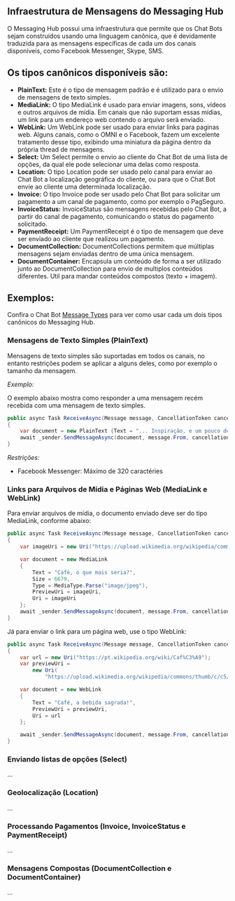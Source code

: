 ## Infraestrutura de Mensagens do Messaging Hub

O Messaging Hub possui uma infraestrutura que permite que os Chat Bots sejam construídos usando uma linguagem canônica, que é devidamente traduzida para as mensagens específicas de cada um dos canais disponíveis, como Facebook Messenger, Skype, SMS.

## Os tipos canônicos disponíveis são:

- **PlainText:**
  Este é o tipo de mensagem padrão e é utilizado para o envio de mensagens de texto simples.
- **MediaLink:**
  O tipo MediaLink é usado para enviar imagens, sons, vídeos e outros arquivos de mídia. Em canais que não suportam essas mídias, um link para um endereço web contendo o arquivo será enviado.
- **WebLink:**
  Um WebLink pode ser usado para enviar links para paginas web. Alguns canais, como o OMNI e o Facebook, fazem um excelente tratamento desse tipo, exibindo uma miniatura da página dentro da própria thread de mensagens.
- **Select:**
  Um Select permite o envio ao cliente do Chat Bot de uma lista de opções, da qual ele pode selecionar uma delas como resposta.
- **Location:**
  O tipo Location pode ser usado pelo canal para enviar ao Chat Bot a localização geográfica do cliente, ou para que o Chat Bot envie ao cliente uma determinada localização.
- **Invoice:**
  O tipo Invoice pode ser usado pelo Chat Bot para solicitar um pagamento a um canal de pagamento, como por exemplo o PagSeguro.
- **InvoiceStatus:**
  InvoiceStatus são mensagens recebidas pelo Chat Bot, a partir do canal de pagamento, comunicando o status do pagamento solicitado.
- **PaymentReceipt:**
  Um PaymentReceipt é o tipo de mensagem que deve ser enviado ao cliente que realizou um pagamento.
- **DocumentCollection:**
  DocumentCollections permitem que múltiplas mensagens sejam enviadas dentro de uma única mensagem.
- **DocumentContainer:**
  Encapsula um conteúdo de forma a ser utilizado junto ao DocumentCollection para envio de multiplos conteúdos diferentes. Util para mandar conteúdos compostos (texto + imagem).

## Exemplos:

Confira o Chat Bot [Message Types](https://github.com/takenet/messaginghub-client-csharp/tree/master/src/Samples/MessageTypes) para ver como usar cada um dois tipos canônicos do Messaging Hub.

### Mensagens de Texto Simples (PlainText)

Mensagens de texto simples são suportadas em todos os canais, no entanto restrições podem se aplicar a alguns deles, como por exemplo o tamanho da mensagem.

*Exemplo:*

O exemplo abaixo mostra como responder a uma mensagem recém recebida com uma mensagem de texto simples.
```csharp
public async Task ReceiveAsync(Message message, CancellationToken cancellationToken)
{
    var document = new PlainText {Text = "... Inspiração, e um pouco de café! E isso me basta!"};
    await _sender.SendMessageAsync(document, message.From, cancellationToken);
}
```
*Restrições:*

- Facebook Messenger: Máximo de 320 caractéries

### Links para Arquivos de Mídia e Páginas Web (MediaLink e WebLink)

Para enviar arquivos de mídia, o documento enviado deve ser do tipo MediaLink, conforme abaixo:

```csharp
public async Task ReceiveAsync(Message message, CancellationToken cancellationToken)
{
    var imageUri = new Uri("https://upload.wikimedia.org/wikipedia/commons/thumb/4/45/A_small_cup_of_coffee.JPG/200px-A_small_cup_of_coffee.JPG", UriKind.Absolute);

    var document = new MediaLink
    {
        Text = "Café, o que mais seria?",
        Size = 6679,
        Type = MediaType.Parse("image/jpeg"),
        PreviewUri = imageUri,
        Uri = imageUri
    };
    await _sender.SendMessageAsync(document, message.From, cancellationToken);
}
```

Já para enviar o link para um página web, use o tipo WebLink:

```csharp
public async Task ReceiveAsync(Message message, CancellationToken cancellationToken)
{
    var url = new Uri("https://pt.wikipedia.org/wiki/Caf%C3%A9");
    var previewUri =
        new Uri(
            "https://upload.wikimedia.org/wikipedia/commons/thumb/c/c5/Roasted_coffee_beans.jpg/200px-Roasted_coffee_beans.jpg");

    var document = new WebLink
    {
        Text = "Café, a bebida sagrada!",
        PreviewUri = previewUri,
        Uri = url
    };

    await _sender.SendMessageAsync(document, message.From, cancellationToken);
}
```

### Enviando listas de opções (Select)

...

### Geolocalização (Location)

...

### Processando Pagamentos (Invoice, InvoiceStatus e PaymentReceipt)

... 

### Mensagens Compostas (DocumentCollection e DocumentContainer)

...

